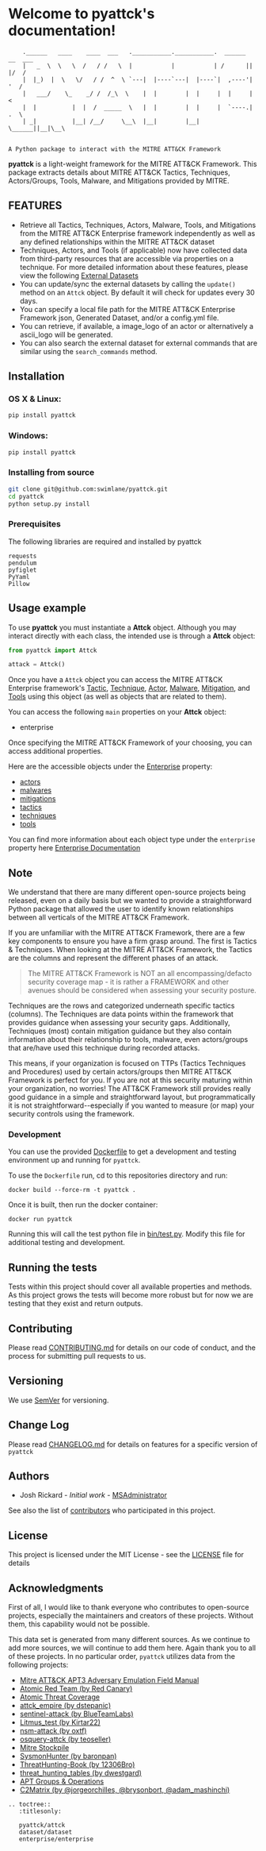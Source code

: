 # Welcome to pyattck's documentation!

```
    .______   ____    ____  ___   .___________.___________.  ______  __  ___ 
    |   _  \  \   \  /   / /   \  |           |           | /      ||  |/  / 
    |  |_)  |  \   \/   / /  ^  \ `---|  |----`---|  |----`|  ,----'|  '  /  
    |   ___/    \_    _/ /  /_\  \    |  |        |  |     |  |     |    <   
    |  |          |  |  /  _____  \   |  |        |  |     |  `----.|  .  \  
    | _|          |__| /__/     \__\  |__|        |__|      \______||__|\__\ 
                                                                 
```

	A Python package to interact with the MITRE ATT&CK Framework

**pyattck** is a light-weight framework for the MITRE ATT&CK Framework.  This package extracts details about MITRE ATT&CK Tactics, Techniques, Actors/Groups, Tools, Malware, and Mitigations provided by MITRE.

## FEATURES

* Retrieve all Tactics, Techniques, Actors, Malware, Tools, and Mitigations from the MITRE ATT&CK Enterprise framework independently as well as any defined relationships within the MITRE ATT&CK dataset
* Techniques, Actors, and Tools (if applicable) now have collected data from third-party resources that are accessible via properties on a technique.  For more detailed information about these features, please view the following  [External Datasets](dataset/dataset.md)
* You can update/sync the external datasets by calling the `update()` method on an `Attck` object.  By default it will check for updates every 30 days.
* You can specify a local file path for the MITRE ATT&CK Enterprise Framework json, Generated Dataset, and/or a config.yml file.
* You can retrieve, if available, a image_logo of an actor or alternatively a ascii_logo will be generated.
* You can also search the external dataset for external commands that are similar using the `search_commands` method.

## Installation

### OS X & Linux:

```bash
pip install pyattck
```

### Windows:

```bash
pip install pyattck
```

### Installing from source

```bash
git clone git@github.com:swimlane/pyattck.git
cd pyattck
python setup.py install
```

### Prerequisites

The following libraries are required and installed by pyattck

```
requests
pendulum
pyfiglet
PyYaml
Pillow
```

## Usage example

To use **pyattck** you must instantiate a **Attck** object.  Although you may interact directly with each class, the intended use is through a **Attck** object:

```python
from pyattck import Attck

attack = Attck()
```

Once you have a `Attck` object you can access the MITRE ATT&CK Enterprise framework's [Tactic](enterprise/tactic.md), [Technique](enterprise/technique.md), [Actor](enterprise/actor.md), [Malware](enterprise/malware.md), [Mitigation](enterprise/mitigation.md), and [Tools](enterprise/tools.md) using this object (as well as objects that are related to them).

You can access the following `main` properties on your **Attck** object:

* enterprise

Once specifying the MITRE ATT&CK Framework of your choosing, you can access additional properties.

Here are the accessible objects under the [Enterprise](enterprise/enterprise.md) property:

* [actors](enterprise/actor.md)
* [malwares](enterprise/malware.md)
* [mitigations](enterprise/mitigation.md)
* [tactics](enterprise/tactic.md)
* [techniques](enterprise/technique.md)
* [tools](enterprise/tools.md)

You can find more information about each object type under the `enterprise` property here [Enterprise Documentation](enterprise/enterprise.md)

## Note

We understand that there are many different open-source projects being released, even on a daily basis but we wanted to provide a straightforward Python package that allowed the user to identify known relationships between all verticals of the MITRE ATT&CK Framework.

If you are unfamiliar with the MITRE ATT&CK Framework, there are a few key components to ensure you have a firm grasp around.  The first is Tactics & Techniques.  When looking at the MITRE ATT&CK Framework, the Tactics are the columns and represent the different phases of an attack.  

   > The MITRE ATT&CK Framework is NOT an all encompassing/defacto security coverage map - it is rather a FRAMEWORK and other avenues should be considered when assessing your security posture.

Techniques are the rows and categorized underneath specific tactics (columns).  The Techniques are data points within the framework that provides guidance when assessing your security gaps.  Additionally, Techniques (most) contain mitigation guidance but they also contain information about their relationship to tools, malware, even actors/groups that are/have used this technique during recorded attacks.  

This means, if your organization is focused on TTPs (Tactics Techniques and Procedures) used by certain actors/groups then MITRE ATT&CK Framework is perfect for you.  If you are not at this security maturing within your organization, no worries!  The ATT&CK Framework still provides really good guidance in a simple and straightforward layout, but programmatically it is not straightforward--especially if you wanted to measure (or map) your security controls using the framework.

### Development

You can use the provided [Dockerfile](https://github.com/swimlane/pyattck/blob/master/Dockerfile) to get a development and testing environment up and running for `pyattck`.

To use the `Dockerfile` run, cd to this repositories directory and run:

```
docker build --force-rm -t pyattck .
```

Once it is built, then run the docker container:

```
docker run pyattck
```

Running this will call the test python file in [bin/test.py](https://github.com/swimlane/pyattck/blob/master/bin/test.py).  Modify this file for additional testing and development.

## Running the tests

Tests within this project should cover all available properties and methods.  As this project grows the tests will become more robust but for now we are testing that they exist and return outputs.

## Contributing

Please read [CONTRIBUTING.md](https://github.com/swimlane/pyattck/blob/master/CONTRIBUTING.md) for details on our code of conduct, and the process for submitting pull requests to us.

## Versioning

We use [SemVer](http://semver.org/) for versioning. 

## Change Log

Please read [CHANGELOG.md](https://github.com/swimlane/pyattck/blob/master/CHANGELOG.md) for details on features for a specific version of `pyattck`

## Authors

* Josh Rickard - *Initial work* - [MSAdministrator](https://github.com/msadministrator)

See also the list of [contributors](https://github.com/swimlane/pyattck/contributors) who participated in this project.

## License

This project is licensed under the MIT License - see the [LICENSE](https://github.com/swimlane/pyattck/blob/master/LICENSE.md) file for details

## Acknowledgments

First of all, I would like to thank everyone who contributes to open-source projects, especially the maintainers and creators of these projects.  Without them, this capability would not be possible.

This data set is generated from many different sources. As we continue to add more sources, we will continue to add them here.  Again thank you to all of these projects.  In no particular order, `pyattck` utilizes data from the following projects:


* [Mitre ATT&CK APT3 Adversary Emulation Field Manual](https://attack.mitre.org/docs/APT3_Adversary_Emulation_Field_Manual.xlsx)
* [Atomic Red Team (by Red Canary)](https://github.com/redcanaryco/atomic-red-team)
* [Atomic Threat Coverage](https://github.com/atc-project/atomic-threat-coverage)
* [attck_empire (by dstepanic)](https://github.com/dstepanic/attck_empire)
* [sentinel-attack (by BlueTeamLabs)](https://github.com/BlueTeamLabs/sentinel-attack)
* [Litmus_test (by Kirtar22)](https://github.com/Kirtar22/Litmus_Test)
* [nsm-attack (by oxtf)](https://github.com/0xtf/nsm-attack)
* [osquery-attck (by teoseller)](https://github.com/teoseller/osquery-attck)
* [Mitre Stockpile](https://github.com/mitre/stockpile)
* [SysmonHunter (by baronpan)](https://github.com/baronpan/SysmonHunter)
* [ThreatHunting-Book (by 12306Bro)](https://github.com/12306Bro/Threathunting-book)
* [threat_hunting_tables (by dwestgard)](https://github.com/dwestgard/threat_hunting_tables)
* [APT Groups & Operations](https://docs.google.com/spreadsheets/d/1H9_xaxQHpWaa4O_Son4Gx0YOIzlcBWMsdvePFX68EKU/edit#gid=1864660085)
* [C2Matrix (by @jorgeorchilles, @brysonbort, @adam_mashinchi)](https://www.thec2matrix.com/)


```eval_rst
.. toctree::
   :titlesonly:

   pyattck/attck
   dataset/dataset
   enterprise/enterprise
```

